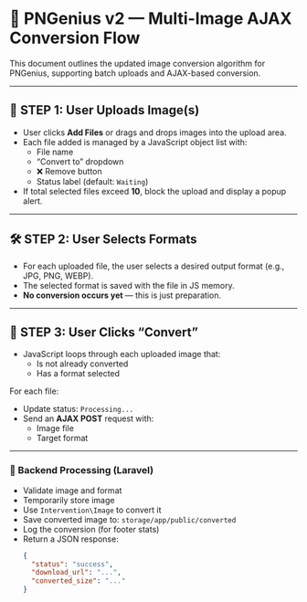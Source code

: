 # 🔁 PNGenius v2 — Multi-Image AJAX Conversion Flow

This document outlines the updated image conversion algorithm for PNGenius, supporting batch uploads and AJAX-based conversion.

---

## 📸 STEP 1: User Uploads Image(s)

- User clicks **Add Files** or drags and drops images into the upload area.
- Each file added is managed by a JavaScript object list with:
  - File name
  - “Convert to” dropdown
  - ❌ Remove button
  - Status label (default: `Waiting`)
- If total selected files exceed **10**, block the upload and display a popup alert.

---

## 🛠 STEP 2: User Selects Formats

- For each uploaded file, the user selects a desired output format (e.g., JPG, PNG, WEBP).
- The selected format is saved with the file in JS memory.
- **No conversion occurs yet** — this is just preparation.

---

## 🚀 STEP 3: User Clicks “Convert”

- JavaScript loops through each uploaded image that:
  - Is not already converted
  - Has a format selected

For each file:

- Update status: `Processing...`
- Send an **AJAX POST** request with:
  - Image file
  - Target format

---

### 🧠 Backend Processing (Laravel)

- Validate image and format
- Temporarily store image
- Use `Intervention\Image` to convert it
- Save converted image to: `storage/app/public/converted`
- Log the conversion (for footer stats)
- Return a JSON response:
  ```json
  {
    "status": "success",
    "download_url": "...",
    "converted_size": "..."
  }
